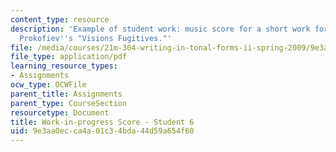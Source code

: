 ```yaml
---
content_type: resource
description: 'Example of student work: music score for a short work for piano imitating
  Prokofiev''s "Visions Fugitives."'
file: /media/courses/21m-304-writing-in-tonal-forms-ii-spring-2009/9e3aa0ecca4a01c34bda44d59a654f60_MIT21M_304s09_sw06.pdf
file_type: application/pdf
learning_resource_types:
- Assignments
ocw_type: OCWFile
parent_title: Assignments
parent_type: CourseSection
resourcetype: Document
title: Work-in-progress Score - Student 6
uid: 9e3aa0ec-ca4a-01c3-4bda-44d59a654f60
---
```


